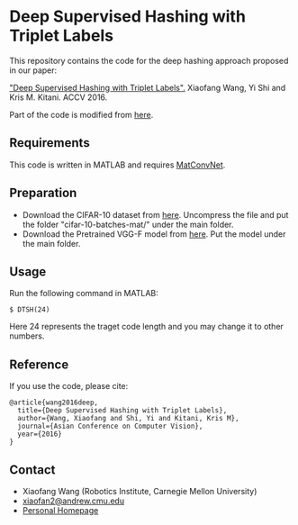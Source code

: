 Deep Supervised Hashing with Triplet Labels 
===================

This repository contains the code for the deep hashing approach proposed in our paper: 

["Deep Supervised Hashing with Triplet Labels".](https://arxiv.org/abs/1612.03900) Xiaofang Wang, Yi Shi and Kris M. Kitani. ACCV 2016.

Part of the code is modified from [here](http://cs.nju.edu.cn/lwj/code/DPSH.zip).

## Requirements ##
This code is written in MATLAB and requires [MatConvNet](http://www.vlfeat.org/matconvnet/).

## Preparation ##
- Download the CIFAR-10 dataset from [here](https://www.cs.toronto.edu/~kriz/cifar-10-matlab.tar.gz). Uncompress the file and put the folder "cifar-10-batches-mat/" under the main folder.
- Download the Pretrained VGG-F model from [here](http://www.vlfeat.org/matconvnet/models/imagenet-vgg-f.mat). Put the model under the main folder.

## Usage ##
Run the following command in MATLAB:
```
$ DTSH(24)
```

Here 24 represents the traget code length and you may change it to other numbers.

## Reference ##
If you use the code, please cite:
```
@article{wang2016deep,
  title={Deep Supervised Hashing with Triplet Labels},
  author={Wang, Xiaofang and Shi, Yi and Kitani, Kris M},
  journal={Asian Conference on Computer Vision},
  year={2016}
}
```

## Contact ##
- Xiaofang Wang (Robotics Institute, Carnegie Mellon University)
- xiaofan2@andrew.cmu.edu
- [Personal Homepage](http://www.andrew.cmu.edu/user/xiaofan2/)
